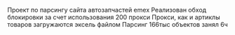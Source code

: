 Проект по парсингу сайта автозапчастей emex
Реализован обход блокировки за счет использования 200 прокси 
Прокси, как и артиклы товаров загружаются эксель файлом 
Парсинг 166тыс объектов занял 6ч 
